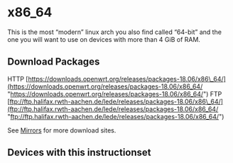 # x86\_64

This is the most “modern” linux arch you also find called “64-bit” and the one you will want to use on devices with more than 4 GiB of RAM.

## Download Packages

HTTP [https://downloads.openwrt.org/releases/packages-18.06/x86\_64/](https://downloads.openwrt.org/releases/packages-18.06/x86_64/ "https://downloads.openwrt.org/releases/packages-18.06/x86_64/") FTP [ftp://ftp.halifax.rwth-aachen.de/lede/releases/packages-18.06/x86\_64/](ftp://ftp.halifax.rwth-aachen.de/lede/releases/packages-18.06/x86_64/ "ftp://ftp.halifax.rwth-aachen.de/lede/releases/packages-18.06/x86_64/")

See [Mirrors](/downloads#mirrors "downloads") for more download sites.

## Devices with this instructionset
